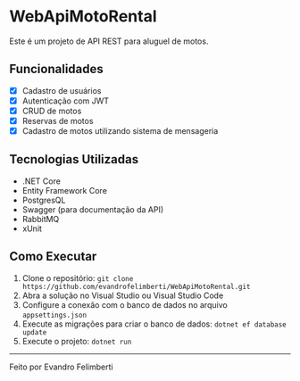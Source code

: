 # WebApiMotoRental

Este é um projeto de API REST para aluguel de motos.

## Funcionalidades

- [x] Cadastro de usuários
- [x] Autenticação com JWT
- [x] CRUD de motos
- [x] Reservas de motos
- [X] Cadastro de motos utilizando sistema de mensageria

## Tecnologias Utilizadas

- .NET Core
- Entity Framework Core
- PostgresQL
- Swagger (para documentação da API)
- RabbitMQ
- xUnit

## Como Executar

1. Clone o repositório: `git clone https://github.com/evandrofelimberti/WebApiMotoRental.git`
2. Abra a solução no Visual Studio ou Visual Studio Code
3. Configure a conexão com o banco de dados no arquivo `appsettings.json`
4. Execute as migrações para criar o banco de dados: `dotnet ef database update`
5. Execute o projeto: `dotnet run`


---

Feito por Evandro Felimberti
